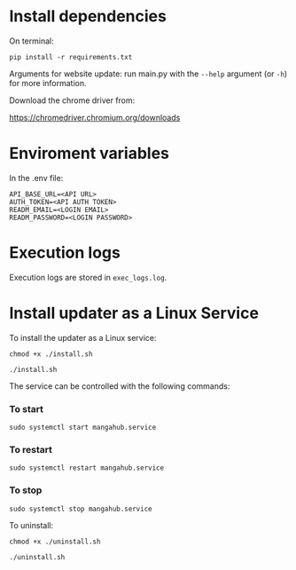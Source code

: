 # Install dependencies

On terminal:

`pip install -r requirements.txt`

Arguments for website update: run main.py with the `--help` argument (or `-h`) for more information.

Download the chrome driver from:

https://chromedriver.chromium.org/downloads

# Enviroment variables

In the .env file:

```
API_BASE_URL=<API URL>
AUTH_TOKEN=<API AUTH TOKEN>
READM_EMAIL=<LOGIN EMAIL>
READM_PASSWORD=<LOGIN PASSWORD>
```

# Execution logs

Execution logs are stored in `exec_logs.log`.

# Install updater as a Linux Service

To install the updater as a Linux service:

```
chmod +x ./install.sh

./install.sh
```

The service can be controlled with the following commands:

### To start

```
sudo systemctl start mangahub.service
```

### To restart

```
sudo systemctl restart mangahub.service
```

### To stop

```
sudo systemctl stop mangahub.service
```

To uninstall:

```
chmod +x ./uninstall.sh

./uninstall.sh
```
